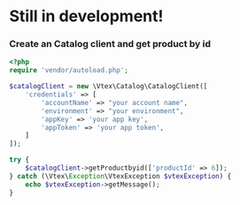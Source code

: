 # Still in development!

### Create an Catalog client and get product by id

```php
<?php
require 'vendor/autoload.php';

$catalogClient = new \Vtex\Catalog\CatalogClient([
    'credentials' => [
        'accountName' => "your account name",
        'environment' => "your environment",
        'appKey' => 'your app key',
        'appToken' => 'your app token',
    ]
]);

try {
    $catalogClient->getProductbyid(['productId' => 6]);
} catch (\Vtex\Exception\VtexException $vtexException) {
    echo $vtexException->getMessage();
}
```